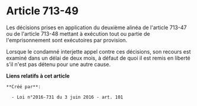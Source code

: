 # Article 713-49

Les  décisions prises en application du deuxième alinéa de l'article 713-47  ou de l'article 713-48 mettant à exécution tout
ou partie de  l'emprisonnement sont exécutoires par provision.

Lorsque le condamné interjette appel contre  ces décisions, son recours est examiné dans un délai de deux mois, à  défaut de
quoi il est remis en liberté s'il n'est pas détenu pour une  autre cause.

**Liens relatifs à cet article**

	**Créé par**:

	  - Loi n°2016-731 du 3 juin 2016 - art. 101
